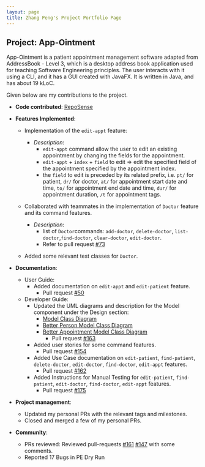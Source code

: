 ```yaml
---
layout: page
title: Zhang Peng's Project Portfolio Page
---
```


## Project: App-Ointment

App-Ointment is a patient appointment management software adapted from AddressBook - Level 3, which is a desktop address book application used for teaching Software Engineering principles. The user interacts with it using a CLI, and it has a GUI created with JavaFX. It is written in Java, and has about 19 kLoC.

Given below are my contributions to the project.

* **Code contributed**: [RepoSense](https://nus-cs2103-ay2021s2.github.io/tp-dashboard/#breakdown=true&search=icytornado)

* **Features Implemented**:
  * Implementation of the `edit-appt` feature:
    - *Description*:
        - `edit-appt` command allow the user to edit an existing appointment by changing the fields for the appointment.
        - `edit-appt` + `index` + `field` to edit => edit the specified field of the appointment specified by the appointment index.
        - the `field` to edit is preceded by its related prefix, i.e. `pt/` for patient, `dr/` for doctor, `at/` for appointment start date and time, `to/` for appointment end date and time, `dur/` for appointment duration, `/t` for appointment tags.
    
  * Collaborated with teammates in the implementation of `Doctor` feature and its command features.
    - *Description*:
        - list of `Doctor`commands: `add-doctor`, `delete-doctor`, `list-doctor`,`find-doctor`, `clear-doctor`, `edit-doctor`.
        - Refer to pull request [#73](https://github.com/AY2021S2-CS2103-W17-2/tp/pull/73)
  * Added some relevant test classes for `Doctor`.


* **Documentation**:
  * User Guide:
    - Added documentation on `edit-appt` and `edit-patient` feature.
        - Pull request [#50](https://github.com/AY2021S2-CS2103-W17-2/tp/pull/50)
  * Developer Guide:
    - Updated the UML diagrams and description for the Model component under the Design section:
      * [Model Class Diagram](https://github.com/AY2021S2-CS2103-W17-2/tp/blob/master/docs/diagrams/ModelClassDiagram.puml)
      * [Better Person Model Class Diagram](https://github.com/AY2021S2-CS2103-W17-2/tp/blob/master/docs/diagrams/BetterPersonModelClassDiagram.puml)
      * [Better Appointment Model Class Diagram](https://github.com/AY2021S2-CS2103-W17-2/tp/blob/master/docs/diagrams/BetterAppointmentModelClassDiagram.puml)
        - Pull request [#163](https://github.com/AY2021S2-CS2103-W17-2/tp/pull/163)
    - Added user stories for some command features.
       - Pull request [#154](https://github.com/AY2021S2-CS2103-W17-2/tp/pull/154)
    - Added Use Case documentation on `edit-patient`, `find-patient`, `delete-doctor`, `edit-doctor`, `find-doctor`, `edit-appt` features.
       - Pull request [#162](https://github.com/AY2021S2-CS2103-W17-2/tp/pull/162)
    - Added Instructions for Manual Testing for `edit-patient`, `find-patient`, `edit-doctor`, `find-doctor`, `edit-appt` features.
       - Pull request [#175](https://github.com/AY2021S2-CS2103-W17-2/tp/pull/169)


* **Project management**:
   * Updated my personal PRs with the relevant tags and milestones.
   * Closed and merged a few of my personal PRs.
   

* **Community**:
   * PRs reviewed:
     Reviewed pull-requests
     [#161](https://github.com/AY2021S2-CS2103-W17-2/tp/pull/161)
     [#147](https://github.com/AY2021S2-CS2103-W17-2/tp/pull/147)
     with some comments.
   * Reported 17 Bugs in PE Dry Run

